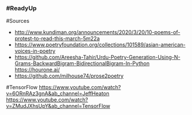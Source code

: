 ### #ReadyUp

#Sources
- http://www.kundiman.org/announcements/2020/3/20/10-poems-of-protest-to-read-this-march-5m22a
- https://www.poetryfoundation.org/collections/101589/asian-american-voices-in-poetry
- https://github.com/Areesha-Tahir/Urdu-Poetry-Generation-Using-N-Grams-BackwardBigram-BidirectionalBigram-In-Python
https://hourone.ai/ 
- https://github.com/milhouse74/prose2poetry


#TensorFlow
https://www.youtube.com/watch?v=6ORnRAz3gnA&ab_channel=JeffHeaton
https://www.youtube.com/watch?v=ZMudJXhsUpY&ab_channel=TensorFlow
